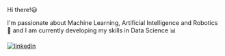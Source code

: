 Hi there!😃

I'm passionate about Machine Learning, Artificial Intelligence and Robotics :robot:
and I am currently developing my skills in Data Science :bar_chart:

[![linkedin](https://img.shields.io/badge/linkedin-0A66C2?style=for-the-badge&logo=linkedin&logoColor=white)](https://www.linkedin.com/in/bartosz-bok/)
